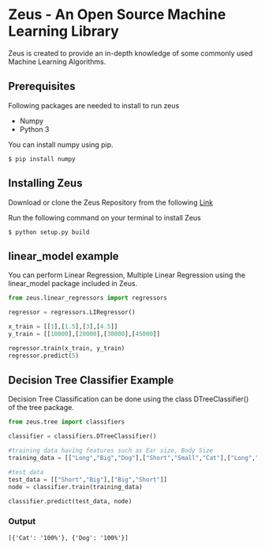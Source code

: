 # Zeus - An Open Source Machine Learning Library

Zeus is created to provide an in-depth knowledge of some commonly used Machine Learning Algorithms.

## Prerequisites

Following packages are needed to install to run zeus

- Numpy
- Python 3

You can install numpy using pip.

```
$ pip install numpy
```

## Installing Zeus

Download or clone the Zeus Repository from the following [Link](https://github.com/shibli2700/shibli2700.github.io)

Run the following command on your terminal to install Zeus

```
$ python setup.py build
```

## linear_model example

You can perform Linear Regression, Multiple Linear Regression using the linear_model package included in Zeus.

```python
from zeus.linear_regressors import regressors

regressor = regressors.LIRegressor()

x_train = [[1],[1.5],[3],[4.5]]
y_train = [[10000],[20000],[30000],[45000]]

regressor.train(x_train, y_train)
regressor.predict(5)
```

## Decision Tree Classifier Example

Decision Tree Classification can be done using the class DTreeClassifier() of the tree package.

```python
from zeus.tree import classifiers

classifier = classifiers.DTreeClassifier()

#training data having features such as Ear size, Body Size
training_data = [["Long","Big","Dog"],["Short","Small","Cat"],["Long","Small","Dog"]]

#test data
test_data = [["Short","Big"],["Big","Short"]]
node = classifier.train(training_data)

classifier.predict(test_data, node)
```
### Output
```
[{'Cat': '100%'}, {'Dog': '100%'}]
```
